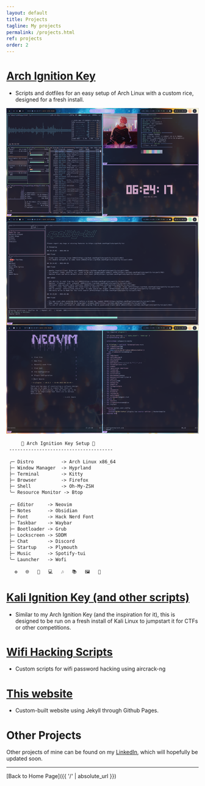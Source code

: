 ```yaml
---
layout: default
title: Projects
tagline: My projects
permalink: /projects.html
ref: projects
order: 2
---
```




# [Arch Ignition Key](https://github.com/Glitch-Gecko/arch-ignition-key)
- Scripts and dotfiles for an easy setup of Arch Linux with a custom rice, designed for a fresh install.

![Rice](https://raw.githubusercontent.com/Glitch-Gecko/glitch-gecko.github.io/main/images/Rice.png)

```mint
⠀⠀   🚀 Arch Ignition Key Setup 🚀
 --------------------------------------

 ╭─ Distro          -> Arch Linux x86_64
 ├─ Window Manager  -> Hyprland
 ├─ Terminal        -> Kitty
 ├─ Browser         -> Firefox
 ├─ Shell           -> Oh-My-ZSH
 ╰─ Resource Monitor -> Btop

 ╭─ Editor     -> Neovim
 ├─ Notes      -> Obsidian
 ├─ Font       -> Hack Nerd Font
 ├─ Taskbar    -> Waybar
 ├─ Bootloader -> Grub
 ├─ Lockscreen -> SDDM
 ├─ Chat       -> Discord
 ├─ Startup    -> Plymouth
 ├─ Music      -> Spotify-tui
 ╰─ Launcher   -> Wofi

   ⚙️   🌐   🚀   💻   🎶   📚   🖼️   🌈
```


# [Kali Ignition Key (and other scripts)](https://github.com/Glitch-Gecko/personal-kali-scripts)
- Similar to my Arch Ignition Key (and the inspiration for it), this is designed to be run on a fresh install of Kali Linux to jumpstart it for CTFs or other competitions.

# [Wifi Hacking Scripts](https://github.com/Glitch-Gecko/wifi-scripts)
- Custom scripts for wifi password hacking using aircrack-ng

# [This website](https://github.com/Glitch-Gecko/glitch-gecko.github.io)
- Custom-built website using Jekyll through Github Pages.

# Other Projects
Other projects of mine can be found on my [LinkedIn](https://www.linkedin.com/in/nicolas-formella-164187263/details/projects/), which will hopefully be updated soon.

---

[Back to Home Page]({{ '/' | absolute_url }})